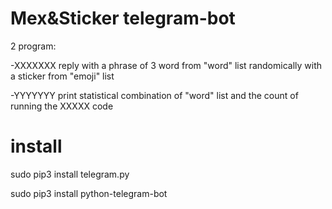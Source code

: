 # Mex&Sticker telegram-bot

2 program:

  -XXXXXXX reply with a phrase of 3 word from "word" list randomically with a sticker from "emoji" list
  
  -YYYYYYY print statistical combination of "word" list and the count of running the XXXXX code
  
# install

sudo pip3 install telegram.py

sudo pip3 install python-telegram-bot
